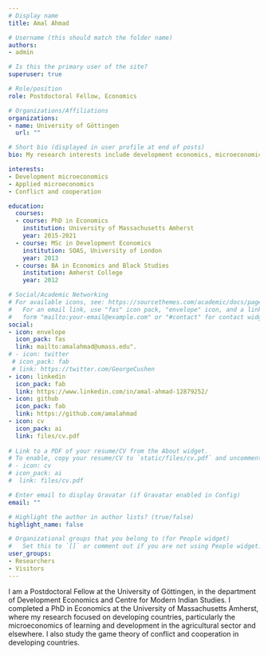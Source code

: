 ```yaml
---
# Display name
title: Amal Ahmad

# Username (this should match the folder name)
authors:
- admin

# Is this the primary user of the site?
superuser: true

# Role/position
role: Postdoctoral Fellow, Economics

# Organizations/Affiliations
organizations:
- name: University of Göttingen
  url: ""

# Short bio (displayed in user profile at end of posts)
bio: My research interests include development economics, microeconomics, and conflict studies.

interests:
- Development microeconomics
- Applied microeconomics
- Conflict and cooperation

education:
  courses:
  - course: PhD in Economics
    institution: University of Massachusetts Amherst
    year: 2015-2021
  - course: MSc in Development Economics
    institution: SOAS, University of London
    year: 2013
  - course: BA in Economics and Black Studies
    institution: Amherst College
    year: 2012

# Social/Academic Networking
# For available icons, see: https://sourcethemes.com/academic/docs/page-builder/#icons
#   For an email link, use "fas" icon pack, "envelope" icon, and a link in the
#   form "mailto:your-email@example.com" or "#contact" for contact widget.
social:
- icon: envelope
  icon_pack: fas
  link: mailto:amalahmad@umass.edu".
# - icon: twitter
 # icon_pack: fab
 # link: https://twitter.com/GeorgeCushen
- icon: linkedin
  icon_pack: fab
  link: https://www.linkedin.com/in/amal-ahmad-12879252/
- icon: github
  icon_pack: fab
  link: https://github.com/amalahmad
- icon: cv
  icon_pack: ai
  link: files/cv.pdf
  
# Link to a PDF of your resume/CV from the About widget.
# To enable, copy your resume/CV to `static/files/cv.pdf` and uncomment the lines below.
# - icon: cv
# icon_pack: ai
#  link: files/cv.pdf

# Enter email to display Gravatar (if Gravatar enabled in Config)
email: ""

# Highlight the author in author lists? (true/false)
highlight_name: false

# Organizational groups that you belong to (for People widget)
#   Set this to `[]` or comment out if you are not using People widget.
user_groups:
- Researchers
- Visitors
---
```


I am a Postdoctoral Fellow at the University of Göttingen, in the department of Development Economics and Centre for Modern Indian Studies. I completed a PhD in Economics at the University of Massachusetts Amherst, where my research focused on developing countries, particularly the microeconomics of learning and development in the agricultural sector and elsewhere. I also study the game theory of conflict and cooperation in developing countries. 

